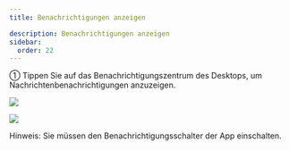 ```yaml
---
title: Benachrichtigungen anzeigen

description: Benachrichtigungen anzeigen
sidebar:
  order: 22
---
```


① Tippen Sie auf das Benachrichtigungszentrum des Desktops, um Nachrichtenbenachrichtigungen anzuzeigen.

![](public/images/air3/de/notification-1.png)

![](public/images/air3/de/notification-2.png)

Hinweis: Sie müssen den Benachrichtigungsschalter der App einschalten.
